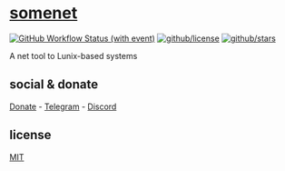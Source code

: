 # [somenet]()

[![GitHub Workflow Status (with event)](https://img.shields.io/github/actions/workflow/status/tarsislimadev/somenet/github-release.yml)](https://github.com/tarsislimadev/somenet/actions/workflows/github-release.yml) [![github/license](https://img.shields.io/github/license/tarsislimadev/somenet)](https://img.shields.io/github/license/tarsislimadev/somenet)  [![github/stars](https://img.shields.io/github/stars/tarsislimadev/somenet?style=social)](https://img.shields.io/github/stars/tarsislimadev/somenet?style=social)

A net tool to Lunix-based systems

## social & donate

[Donate](https://link.mercadopago.com.br/brtmvdl) - [Telegram](#) - [Discord](#)

## license

[MIT](./LICENSE)

